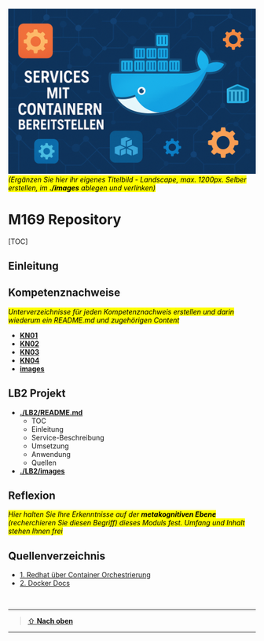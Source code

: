 
![**Eigenes Titelbild**](./images/titelbild.png) <mark>_(Ergänzen Sie hier ihr eigenes Titelbild - Landscape, max. 1200px. Selber erstellen, im **./images** ablegen und verlinken)_</mark>

# M169 Repository

[TOC]

## Einleitung


## Kompetenznachweise
<mark>_Unterverzeichnisse für jeden Kompetenznachweis erstellen und darin wiederum ein README.md und zugehörigen Content_</mark>

- [**KN01**](./KN01/README.md)
- [**KN02**](./KN02/README.md)
- [**KN03**](./KN03/README.md)
- [**KN04**](./KN04/README.md)
- [**images**](/images/)

## LB2 Projekt

- [**./LB2/README.md**](./LB2/README.md) 
  - TOC 
  - Einleitung
  - Service-Beschreibung 
  - Umsetzung 
  - Anwendung 
  - Quellen 
- [**./LB2/images**](./LB2/images) 

## Reflexion
<mark>_Hier halten Sie Ihre Erkenntnisse auf der **metakognitiven Ebene** (recherchieren Sie diesen Begriff) dieses Moduls fest.
Umfang und Inhalt stehen Ihnen frei_</mark>


## Quellenverzeichnis
  * [1. Redhat über Container Orchestrierung](https://www.redhat.com/de/topics/containers/what-is-container-orchestration)
  * [2. Docker Docs](https://docs.docker.com/) 


<br>

---

> [⇧ **Nach oben**](#m169-repository)

___
